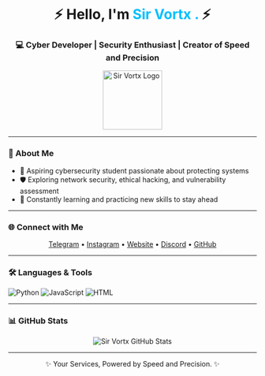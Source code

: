 <h1 align="center">⚡ Hello, I'm <span style="color:#00BFFF;">Sir Vortx .</span> ⚡</h1>
<h3 align="center">💻 Cyber Developer | Security Enthusiast | Creator of Speed and Precision</h3>

<p align="center">
  <img src="https://i.imgur.com/LIF2Ko8.png" width="120" alt="Sir Vortx Logo"/>
</p>

---

### 👋 About Me

- 🔐 Aspiring cybersecurity student passionate about protecting systems  
- 🛡️ Exploring network security, ethical hacking, and vulnerability assessment  
- 📖 Constantly learning and practicing new skills to stay ahead  

---

### 🌐 Connect with Me

<p align="center">
  <a href="https://t.me/i3mairr">Telegram</a> •
  <a href="https://www.instagram.com/3mair.old/">Instagram</a> •
  <a href="https://3mair.xyz">Website</a> •
  <a href="https://discord.com/users/636092580307664897">Discord</a> •
  <a href="https://github.com/u5uu">GitHub</a>
</p>

---

### 🛠 Languages & Tools

![Python](https://img.shields.io/badge/Python-3776AB?style=for-the-badge&logo=python&logoColor=white)
![JavaScript](https://img.shields.io/badge/JavaScript-F7DF1E?style=for-the-badge&logo=javascript&logoColor=black)
![HTML](https://img.shields.io/badge/HTML-E34F26?style=for-the-badge&logo=html5&logoColor=white)


---

### 📊 GitHub Stats

<p align="center">
  <img src="https://github-readme-stats.vercel.app/api?username=u5uu&show_icons=true&theme=radical" alt="Sir Vortx GitHub Stats"/>
</p>


---

<p align="center">✨ Your Services, Powered by Speed and Precision. ✨</p>
